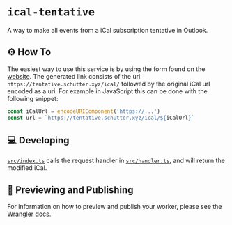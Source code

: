 # `ical-tentative`

A way to make all events from a iCal subscription tentative in Outlook.

## ⚙ How To

The easiest way to use this service is by using the form found on the [website](https://tentative.schutter.xyz/). The generated link consists of the url: `https://tentative.schutter.xyz/ical/` followed by the original iCal url encoded as a uri. For example in JavaScript this can be done with the following snippet:

```javascript
const iCalUrl = encodeURIComponent('https://...')
const url = `https://tentative.schutter.xyz/ical/${iCalUrl}`
```

## 💻 Developing

[`src/index.ts`](./src/index.ts) calls the request handler in [`src/handler.ts`](./src/handler.ts), and will return the modified iCal.

## 👀 Previewing and Publishing

For information on how to preview and publish your worker, please see the [Wrangler docs](https://developers.cloudflare.com/workers/tooling/wrangler/commands/#publish).
